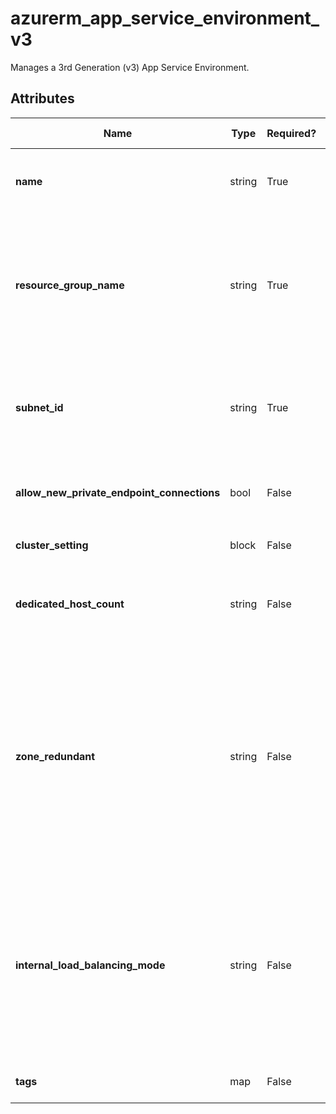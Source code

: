 # azurerm_app_service_environment_v3

Manages a 3rd Generation (v3) App Service Environment.

## Attributes

| Name | Type | Required? | Default  | possible values | Description |
| ---- | ---- | --------- | -------- | ----------- | ----------- |
| **name** | string | True | -  |  -  | The name of the App Service Environment. Changing this forces a new resource to be created. | 
| **resource_group_name** | string | True | `subnet_id`  |  -  | The name of the Resource Group where the App Service Environment exists. Defaults to the Resource Group of the Subnet (specified by `subnet_id`). Changing this forces a new resource to be created. | 
| **subnet_id** | string | True | -  |  -  | The ID of the Subnet which the App Service Environment should be connected to. Changing this forces a new resource to be created. | 
| **allow_new_private_endpoint_connections** | bool | False | `True`  |  -  | Should new Private Endpoint Connections be allowed. Defaults to `true`. | 
| **cluster_setting** | block | False | -  |  -  | Zero or more `cluster_setting` blocks. | 
| **dedicated_host_count** | string | False | -  |  `2`  | This ASEv3 should use dedicated Hosts. Possible values are `2`. Changing this forces a new resource to be created. | 
| **zone_redundant** | string | False | -  |  -  | Set to `true` to deploy the ASEv3 with availability zones supported. Zonal ASEs can be deployed in some regions, you can refer to [Availability Zone support for App Service Environments](https://docs.microsoft.com/azure/app-service/environment/zone-redundancy). You can only set either `dedicated_host_count` or `zone_redundant` but not both. Changing this forces a new resource to be created. | 
| **internal_load_balancing_mode** | string | False | `None`  |  `None`, `"Web, Publishing"`  | Specifies which endpoints to serve internally in the Virtual Network for the App Service Environment. Possible values are `None` (for an External VIP Type), and `"Web, Publishing"` (for an Internal VIP Type). Defaults to `None`. Changing this forces a new resource to be created. | 
| **tags** | map | False | -  |  -  | A mapping of tags to assign to the resource. | 

